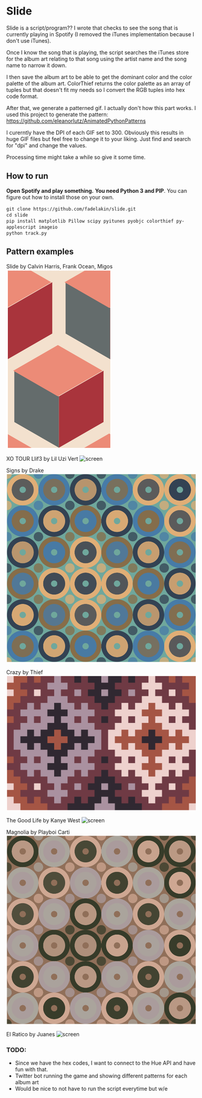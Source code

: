 # Slide

Slide is a script/program?? I wrote that checks to see the song that is currently playing in Spotify (I removed the iTunes implementation because I don't use iTunes).

Once I know the song that is playing, the script searches the iTunes store for the album art relating to that song using the artist name and the song name to narrow it down. 

I then save the album art to be able to get the dominant color and the color palette of the album art. ColorThief returns the color palette as an array of tuples but that doesn't fit my needs so I convert the RGB tuples into hex code format. 

After that, we generate a patterned gif. I actually don't how this part works. I used this project to generate the pattern: https://github.com/eleanorlutz/AnimatedPythonPatterns

I curerntly have the DPI of each GIF set to 300. Obviously this results in huge GIF files but feel free to change it to your liking. Just find and search for "dpi" and change the values.

Processing time might take a while so give it some time.

## How to run

**Open Spotify and play something.**
**You need Python 3 and PIP**. You can figure out how to install those on your own.
``` shell
git clone https://github.com/fadelakin/slide.git
cd slide
pip install matplotlib Pillow scipy pyitunes pyobjc colorthief py-applescript imageio
python track.py
```

## Pattern examples

Slide by Calvin Harris, Frank Ocean, Migos
![screen](Slide.gif "Slide")

XO TOUR Llif3 by Lil Uzi Vert
![screen](XO%20TOUR%20Llif3.gif "XO TOUR Llif3")

Signs by Drake
![screen](Signs.gif "Signs")

Crazy by Thief
![screen](Crazy.gif "Crazy")

The Good Life by Kanye West
![screen](Good%20Life.gif "Good Life")

Magnolia by Playboi Carti
![screen](Magnolia.gif "Magnolia")

El Ratico by Juanes
![screen](El%20Ratico.gif "El Ratico")

### TODO:
- Since we have the hex codes, I want to connect to the Hue API and have fun with that.
- Twitter bot running the game and showing different patterns for each album art
- Would be nice to not have to run the script everytime but w/e